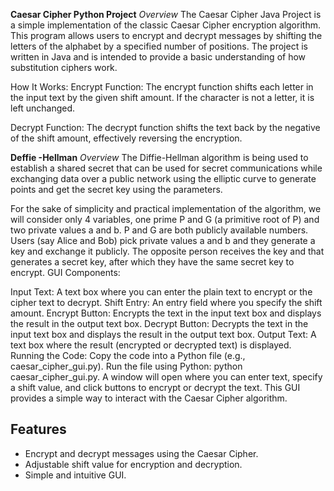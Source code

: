 **Caesar Cipher Python Project**
*Overview*
The Caesar Cipher Java Project is a simple implementation of the classic Caesar Cipher encryption algorithm. This program allows users to encrypt and decrypt messages by shifting the letters of the alphabet by a specified number of positions. The project is written in Java and is intended to provide a basic understanding of how substitution ciphers work.

How It Works:
Encrypt Function: The encrypt function shifts each letter in the input text by the given shift amount. If the character is not a letter, it is left unchanged.

Decrypt Function: The decrypt function shifts the text back by the negative of the shift amount, effectively reversing the encryption.

**Deffie -Hellman**
*Overview*
The Diffie-Hellman algorithm is being used to establish a shared secret that can be used for secret communications while exchanging data over a public network using the elliptic curve to generate points and get the secret key using the parameters.  

For the sake of simplicity and practical implementation of the algorithm, we will consider only 4 variables, one prime P and G (a primitive root of P) and two private values a and b.
P and G are both publicly available numbers. Users (say Alice and Bob) pick private values a and b and they generate a key and exchange it publicly. The opposite person receives the key and that generates a secret key, after which they have the same secret key to encrypt.
GUI Components:

Input Text: A text box where you can enter the plain text to encrypt or the cipher text to decrypt.
Shift Entry: An entry field where you specify the shift amount.
Encrypt Button: Encrypts the text in the input text box and displays the result in the output text box.
Decrypt Button: Decrypts the text in the input text box and displays the result in the output text box.
Output Text: A text box where the result (encrypted or decrypted text) is displayed.
Running the Code:
Copy the code into a Python file (e.g., caesar_cipher_gui.py).
Run the file using Python: python caesar_cipher_gui.py.
A window will open where you can enter text, specify a shift value, and click buttons to encrypt or decrypt the text.
This GUI provides a simple way to interact with the Caesar Cipher algorithm.

## Features

- Encrypt and decrypt messages using the Caesar Cipher.
- Adjustable shift value for encryption and decryption.
- Simple and intuitive GUI.
